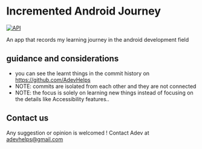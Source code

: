 <h1>Incremented Android Journey</h1>
<p>
  <a href="https://android-arsenal.com/api?level=25"><img alt="API" src="https://img.shields.io/badge/API-25%2B-brightgreen.svg?style=flat"/></a>
</p>

An app that records my learning journey in the android development field 

## guidance and considerations
- you can see the learnt things in the commit history on https://github.com/AdevHelps
- NOTE: commits are isolated from each other and they are not connected
- NOTE: the focus is solely on learning new things instead of focusing on the details like Accessibility features..

## Contact us
Any suggestion or opinion is welcomed !
Contact Adev at adevhelps@gmail.com
